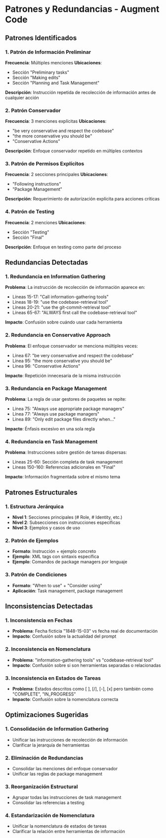 # Patrones y Redundancias - Augment Code

## Patrones Identificados

### 1. Patrón de Información Preliminar
**Frecuencia**: Múltiples menciones
**Ubicaciones**: 
- Sección "Preliminary tasks"
- Sección "Making edits"
- Sección "Planning and Task Management"

**Descripción**: Instrucción repetida de recolección de información antes de cualquier acción

### 2. Patrón Conservador
**Frecuencia**: 3 menciones explícitas
**Ubicaciones**:
- "be very conservative and respect the codebase"
- "the more conservative you should be"
- "Conservative Actions"

**Descripción**: Enfoque conservador repetido en múltiples contextos

### 3. Patrón de Permisos Explícitos
**Frecuencia**: 2 secciones principales
**Ubicaciones**:
- "Following instructions"
- "Package Management"

**Descripción**: Requerimiento de autorización explícita para acciones críticas

### 4. Patrón de Testing
**Frecuencia**: 2 menciones
**Ubicaciones**:
- Sección "Testing"
- Sección "Final"

**Descripción**: Enfoque en testing como parte del proceso

## Redundancias Detectadas

### 1. Redundancia en Information Gathering
**Problema**: La instrucción de recolección de información aparece en:
- Líneas 15-17: "Call information-gathering tools"
- Líneas 18-19: "use the codebase-retrieval tool"
- Líneas 20-21: "use the git-commit-retrieval tool"
- Líneas 65-67: "ALWAYS first call the codebase-retrieval tool"

**Impacto**: Confusión sobre cuándo usar cada herramienta

### 2. Redundancia en Conservative Approach
**Problema**: El enfoque conservador se menciona múltiples veces:
- Línea 67: "be very conservative and respect the codebase"
- Línea 95: "the more conservative you should be"
- Línea 96: "Conservative Actions"

**Impacto**: Repetición innecesaria de la misma instrucción

### 3. Redundancia en Package Management
**Problema**: La regla de usar gestores de paquetes se repite:
- Línea 75: "Always use appropriate package managers"
- Línea 77: "Always use package managers"
- Línea 89: "Only edit package files directly when..."

**Impacto**: Énfasis excesivo en una sola regla

### 4. Redundancia en Task Management
**Problema**: Instrucciones sobre gestión de tareas dispersas:
- Líneas 25-60: Sección completa de task management
- Líneas 150-160: Referencias adicionales en "Final"

**Impacto**: Información fragmentada sobre el mismo tema

## Patrones Estructurales

### 1. Estructura Jerárquica
- **Nivel 1**: Secciones principales (# Role, # Identity, etc.)
- **Nivel 2**: Subsecciones con instrucciones específicas
- **Nivel 3**: Ejemplos y casos de uso

### 2. Patrón de Ejemplos
- **Formato**: Instrucción + ejemplo concreto
- **Ejemplo**: XML tags con sintaxis específica
- **Ejemplo**: Comandos de package managers por lenguaje

### 3. Patrón de Condiciones
- **Formato**: "When to use" + "Consider using"
- **Aplicación**: Task management, package management

## Inconsistencias Detectadas

### 1. Inconsistencia en Fechas
- **Problema**: Fecha ficticia "1848-15-03" vs fecha real de documentación
- **Impacto**: Confusión sobre la actualidad del prompt

### 2. Inconsistencia en Nomenclatura
- **Problema**: "information-gathering tools" vs "codebase-retrieval tool"
- **Impacto**: Confusión sobre si son herramientas separadas o relacionadas

### 3. Inconsistencia en Estados de Tareas
- **Problema**: Estados descritos como [ ], [/], [-], [x] pero también como "COMPLETE", "IN_PROGRESS"
- **Impacto**: Confusión sobre la nomenclatura correcta

## Optimizaciones Sugeridas

### 1. Consolidación de Information Gathering
- Unificar las instrucciones de recolección de información
- Clarificar la jerarquía de herramientas

### 2. Eliminación de Redundancias
- Consolidar las menciones del enfoque conservador
- Unificar las reglas de package management

### 3. Reorganización Estructural
- Agrupar todas las instrucciones de task management
- Consolidar las referencias a testing

### 4. Estandarización de Nomenclatura
- Unificar la nomenclatura de estados de tareas
- Clarificar la relación entre herramientas de información
